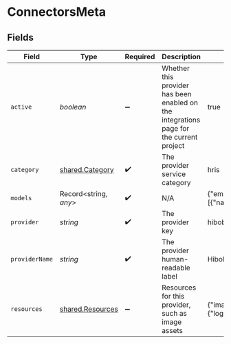 # ConnectorsMeta


## Fields

| Field                                                                                                                                                                                                                                                                                                                                | Type                                                                                                                                                                                                                                                                                                                                 | Required                                                                                                                                                                                                                                                                                                                             | Description                                                                                                                                                                                                                                                                                                                          | Example                                                                                                                                                                                                                                                                                                                              |
| ------------------------------------------------------------------------------------------------------------------------------------------------------------------------------------------------------------------------------------------------------------------------------------------------------------------------------------ | ------------------------------------------------------------------------------------------------------------------------------------------------------------------------------------------------------------------------------------------------------------------------------------------------------------------------------------ | ------------------------------------------------------------------------------------------------------------------------------------------------------------------------------------------------------------------------------------------------------------------------------------------------------------------------------------ | ------------------------------------------------------------------------------------------------------------------------------------------------------------------------------------------------------------------------------------------------------------------------------------------------------------------------------------ | ------------------------------------------------------------------------------------------------------------------------------------------------------------------------------------------------------------------------------------------------------------------------------------------------------------------------------------ |
| `active`                                                                                                                                                                                                                                                                                                                             | *boolean*                                                                                                                                                                                                                                                                                                                            | :heavy_minus_sign:                                                                                                                                                                                                                                                                                                                   | Whether this provider has been enabled on the integrations page for the current project                                                                                                                                                                                                                                              | true                                                                                                                                                                                                                                                                                                                                 |
| `category`                                                                                                                                                                                                                                                                                                                           | [shared.Category](../../../sdk/models/shared/category.md)                                                                                                                                                                                                                                                                            | :heavy_check_mark:                                                                                                                                                                                                                                                                                                                   | The provider service category                                                                                                                                                                                                                                                                                                        | hris                                                                                                                                                                                                                                                                                                                                 |
| `models`                                                                                                                                                                                                                                                                                                                             | Record<string, *any*>                                                                                                                                                                                                                                                                                                                | :heavy_check_mark:                                                                                                                                                                                                                                                                                                                   | N/A                                                                                                                                                                                                                                                                                                                                  | {"employees":{"create":{"apiPath":"/unified/hris/employees/:id","input":{"defaultFields":[{"name":"first_name","type":"string"}]},"output":{"defaultFields":[{"name":"id","type":"string"}]}}},"time_off":{"get":{"apiPath":"/unified/hris/employees/:id/time_off/:id","output":{"defaultFields":[{"name":"id","type":"string"}]}}}} |
| `provider`                                                                                                                                                                                                                                                                                                                           | *string*                                                                                                                                                                                                                                                                                                                             | :heavy_check_mark:                                                                                                                                                                                                                                                                                                                   | The provider key                                                                                                                                                                                                                                                                                                                     | hibob                                                                                                                                                                                                                                                                                                                                |
| `providerName`                                                                                                                                                                                                                                                                                                                       | *string*                                                                                                                                                                                                                                                                                                                             | :heavy_check_mark:                                                                                                                                                                                                                                                                                                                   | The provider human-readable label                                                                                                                                                                                                                                                                                                    | Hibob                                                                                                                                                                                                                                                                                                                                |
| `resources`                                                                                                                                                                                                                                                                                                                          | [shared.Resources](../../../sdk/models/shared/resources.md)                                                                                                                                                                                                                                                                          | :heavy_minus_sign:                                                                                                                                                                                                                                                                                                                   | Resources for this provider, such as image assets                                                                                                                                                                                                                                                                                    | {"images":{"logo_url":"https://app.stackone.com/assets/logos/hibob.png","original_logo_horizontal_url":"https://app.stackone.com/assets/logos/original/hibob_horizontal.png"}}                                                                                                                                                       |